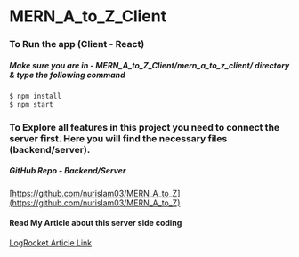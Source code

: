 # MERN_A_to_Z_Client

### To Run the app (Client - React)

##### Make sure you are in - MERN_A_to_Z_Client/mern_a_to_z_client/  directory & type the following command

```sh
$ npm install
$ npm start
```

### To Explore all features in this project you need to connect the server first. Here you will find the necessary files (backend/server).

##### GitHub Repo - Backend/Server
[https://github.com/nurislam03/MERN_A_to_Z](https://github.com/nurislam03/MERN_A_to_Z)

#### Read My Article about this server side coding
[LogRocket Article Link](https://blog.logrocket.com/mern-stack-a-to-z-part-1/)